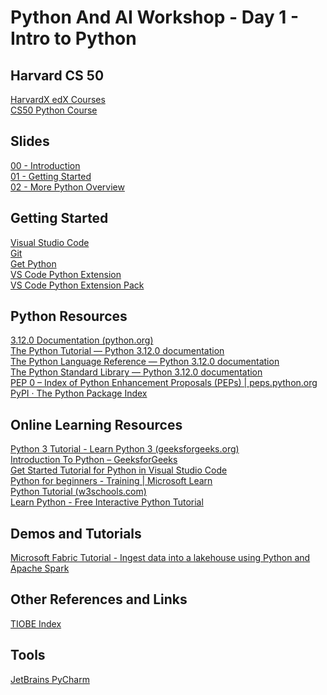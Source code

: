 # Python And AI Workshop - Day 1 - Intro to Python

## Harvard CS 50

[HarvardX edX Courses](https://www.edx.org/school/harvardx)  
[CS50 Python Course](https://www.edx.org/learn/python/harvard-university-cs50-s-introduction-to-programming-with-python)  

## Slides

[00 - Introduction](/00_Introduction.pdf)  
[01 - Getting Started](/01_Get%20Started.pdf)  
[02 - More Python Overview](/02_More%20Python%20Overview.pdf)  

## Getting Started

[Visual Studio Code](https://code.visualstudio.com/)  
[Git](https://git-scm.com/downloads)  
[Get Python](https://www.python.org/downloads/)  
[VS Code Python Extension](https://marketplace.visualstudio.com/items?itemName=ms-python.python)  
[VS Code Python Extension Pack](https://marketplace.visualstudio.com/items?itemName=donjayamanne.python-extension-pack)

## Python Resources

[3.12.0 Documentation (python.org)](https://docs.python.org/3/)  
[The Python Tutorial — Python 3.12.0 documentation](https://docs.python.org/3/tutorial/index.html)  
[The Python Language Reference — Python 3.12.0 documentation](https://docs.python.org/3/reference/index.html)  
[The Python Standard Library — Python 3.12.0 documentation](https://docs.python.org/3/library/index.html)  
[PEP 0 – Index of Python Enhancement Proposals (PEPs) | peps.python.org
](https://peps.python.org/)  
[PyPI · The Python Package Index
](https://pypi.org/)  

## Online Learning Resources

[Python 3 Tutorial - Learn Python 3 (geeksforgeeks.org)](https://www.geeksforgeeks.org/python3-tutorial/)  
[Introduction To Python – GeeksforGeeks](https://www.geeksforgeeks.org/introduction-to-python/)  
[Get Started Tutorial for Python in Visual Studio Code](https://code.visualstudio.com/docs/python/python-tutorial)  
[Python for beginners - Training | Microsoft Learn](https://learn.microsoft.com/en-us/training/paths/beginner-python/)  
[Python Tutorial (w3schools.com)](https://www.w3schools.com/python/)  
[Learn Python - Free Interactive Python Tutorial](https://www.learnpython.org/)  

## Demos and Tutorials

[Microsoft Fabric Tutorial - Ingest data into a lakehouse using Python and Apache Spark](https://learn.microsoft.com/en-us/fabric/data-science/tutorial-data-science-ingest-data)  

## Other References and Links

[TIOBE Index](https://www.tiobe.com/tiobe-index)

## Tools

[JetBrains PyCharm](https://www.jetbrains.com/pycharm/)  
